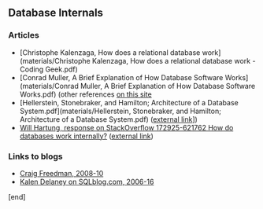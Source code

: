 ## Database Internals

### Articles

 * [Christophe Kalenzaga, How does a relational database work](materials/Christophe Kalenzaga, How does a relational database work - Coding Geek.pdf)
 * [Conrad Muller, A Brief Explanation of How Database Software Works](materials/Conrad Muller, A Brief Explanation of How Database Software Works.pdf) (other references [on this site](http://www.databasezone.com/techdocs/)
 * [Hellerstein, Stonebraker, and Hamilton; Architecture of a Database System.pdf](materials/Hellerstein, Stonebraker, and Hamilton; Architecture of a Database System.pdf) ([external link](https://db.cs.berkeley.edu/papers/fntdb07-architecture.pdf)])
 * [Will Hartung, response on StackOverflow 172925-621762 How do databases work internally?]()
 ([external link](http://stackoverflow.com/a/172992/621762))

### Links to blogs

 * [Craig Freedman, 2008-10](https://blogs.msdn.microsoft.com/craigfr/)
 * [Kalen Delaney on SQLblog.com, 2006-16](http://sqlblog.com/search/SearchResults.aspx?q=Kalen+Delaney)


[end]
